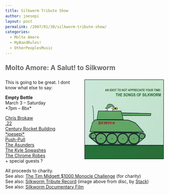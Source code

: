 ```yaml
---
title: Silkworm Tribute Show
author: joesepi
layout: post
permalink: /2007/01/30/silkworm-tribute-show/
categories:
  - Molto Amore
  - MyBandRules!
  - OtherPeoplesMusic
---
```

<h2 style="margin: 25px 0pt; color: #666666">
  Molto Amore: A Salut! to Silkworm
</h2>

<a target="_blank" href="http://www.stackmatic.com"><img border="1" align="right" title="Silkworm Tribute cover" id="image67" alt="Silkworm Tribute cover - STACKMATIC.COM" style="border: 1px solid #000000; margin: 0pt 0pt 0pt 15px" src="/wp-content/uploads/2007/01/skwm_tribute.jpg" /></a>

This is going to be great.
I dont know what else to say:

**Empty Bottle**<br>
March 3 &#8211; Saturday<br>
\*7pm &#8211; 8bx\*

<a target="_blank" title="Chris Brokaw" href="http://www.chrisbrokaw.com/">Chris Brokaw</a><br>
<a target="_blank" title=".22" href="https://myspace.com/rockband22">.22</a><br>
<a target="_blank" title="Century Rocket Building" href="http://centuryrocketbuilding.bandcamp.com">Century Rocket Building</a><br>
<a target="_blank" title="wait, you're already hear" href="http://www.joesepi.com">&#42;joesepi&#42;</a><br>
<a target="_blank" title="Push-Pull" href="http://push-pull3.bandcamp.com/">Push-Pull</a><br>
<a target="_blank" title="The Asunders" href="http://myspace.com/theasunders">The Asunders</a><br>
<a target="_blank" title="The Kyle Sowashes" href="https://thekylesowashes.bandcamp.com/">The Kyle Sowashes</a><br>
<a target="_blank" title="The Chrome Robes" href="https://thechromerobes.bandcamp.com/">The Chrome Robes<br /> </a>+ special guests ?

All proceeds to charity.<br>
See also: <a target="_blank" title="Money to charity - Tim wears monocle!" href="http://www.electricalaudio.com/phpBB2/viewtopic.php?t=24127">The Tim Midgett $1000 Monocle Challenge</a> (for charity)<br>
See also: <a target="_blank" title="SKWM Rules!!" href="http://shop.comedyminusone.com/products/various-artists-br-an-idiot-to-know-appreciate-your-time-cd">Silkworm Tribute Record</a> (image above from disc, by <a title="Tom Stack makes nice stuff!" target="_blank" href="http://www.stackmatic.com">Stack</a>)<br>
See also: <a target="_blank" title="Buy Couldn't You Wait" href="http://buy.couldntyouwait.com/">Silkworm Documentary Film</a>
